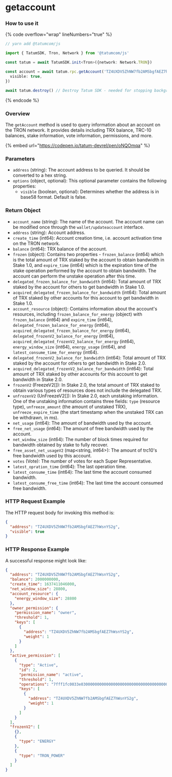 # getaccount

### How to use it

{% code overflow="wrap" lineNumbers="true" %}
```typescript
// yarn add @tatumcom/js

import { TatumSDK, Tron, Network } from '@tatumcom/js'

const tatum = await TatumSDK.init<Tron>({network: Network.TRON})

const account = await tatum.rpc.getAccount('TZ4UXDV5ZhNW7fb2AMSbgfAEZ7hWsnYS2g', {
  visible: true,
})

await tatum.destroy() // Destroy Tatum SDK - needed for stopping background jobs
```
{% endcode %}

### Overview

The `getAccount` method is used to query information about an account on the TRON network. It provides details including TRX balance, TRC-10 balances, stake information, vote information, permissions, and more.

{% embed url="https://codepen.io/tatum-devrel/pen/oNQOmqa" %}

### Parameters

* `address` (string): The account address to be queried. It should be converted to a hex string.
* `options` (object, optional): This optional parameter contains the following properties:
  * `visible` (boolean, optional): Determines whether the address is in base58 format. Default is false.

### Return Object

* `account_name` (string): The name of the account. The account name can be modified once through the `wallet/updateaccount` interface.
* `address` (string): Account address.
* `create_time` (int64): Account creation time, i.e. account activation time on the TRON network.
* `balance` (int64): TRX balance of the account.
* `frozen` (object): Contains two properties - `frozen_balance` (int64) which is the total amount of TRX staked by the account to obtain bandwidth in Stake 1.0, and `expire_time` (int64) which is the expiration time of the stake operation performed by the account to obtain bandwidth. The account can perform the unstake operation after this time.
* `delegated_frozen_balance_for_bandwidth` (int64): Total amount of TRX staked by the account for others to get bandwidth in Stake 1.0.
* `acquired_delegated_frozen_balance_for_bandwidth` (int64): Total amount of TRX staked by other accounts for this account to get bandwidth in Stake 1.0.
* `account_resource` (object): Contains information about the account's resources, including `frozen_balance_for_energy` (object) with `frozen_balance` (int64) and `expire_time` (int64), `delegated_frozen_balance_for_energy` (int64), `acquired_delegated_frozen_balance_for_energy` (int64), `delegated_frozenV2_balance_for_energy` (int64), `acquired_delegated_frozenV2_balance_for_energy` (int64), `energy_window_size` (int64), `energy_usage` (int64), and `latest_consume_time_for_energy` (int64).
* `delegated_frozenV2_balance_for_bandwidth` (int64): Total amount of TRX staked by the account for others to get bandwidth in Stake 2.0.
* `acquired_delegated_frozenV2_balance_for_bandwidth` (int64): Total amount of TRX staked by other accounts for this account to get bandwidth in Stake 2.0.
* `frozenV2` (FreezeV2\[]): In Stake 2.0, the total amount of TRX staked to obtain various types of resources does not include the delegated TRX.
* `unfrozenV2` (UnFreezeV2\[]): In Stake 2.0, each unstaking information. One of the unstaking information contains three fields: `type` (resource type), `unfreeze_amount` (the amount of unstaked TRX), `unfreeze_expire_time` (the start timestamp when the unstaked TRX can be withdrawn, in ms).
* `net_usage` (int64): The amount of bandwidth used by the account.
* `free_net_usage` (int64): The amount of free bandwidth used by the account.
* `net_window_size` (int64): The number of block times required for bandwidth obtained by stake to fully recover.
* `free_asset_net_usageV2` (map\<string, int64>): The amount of trc10's free bandwidth used by this account.
* `votes` (Vote): The number of votes for each Super Representative.
* `latest_opration_time` (int64): The last operation time.
* `latest_consume_time` (int64): The last time the account consumed bandwidth.
* `latest_consume_free_time` (int64): The last time the account consumed free bandwidth.

### HTTP Request Example

The HTTP request body for invoking this method is:

```json
{
  "address": "TZ4UXDV5ZhNW7fb2AMSbgfAEZ7hWsnYS2g",
  "visible": true
}
```

### HTTP Response Example

A successful response might look like:

```json
{
  "address": "TZ4UXDV5ZhNW7fb2AMSbgfAEZ7hWsnYS2g",
  "balance": 2000000000,
  "create_time": 1637411046000,
  "net_window_size": 28800,
  "account_resource": {
    "energy_window_size": 28800
  },
  "owner_permission": {
    "permission_name": "owner",
    "threshold": 1,
    "keys": [
      {
        "address": "TZ4UXDV5ZhNW7fb2AMSbgfAEZ7hWsnYS2g",
        "weight": 1
      }
    ]
  },
  "active_permission": [
    {
      "type": "Active",
      "id": 2,
      "permission_name": "active",
      "threshold": 1,
      "operations": "7fff1fc0033e0300000000000000000000000000000000000000000000000000",
      "keys": [
        {
          "address": "TZ4UXDV5ZhNW7fb2AMSbgfAEZ7hWsnYS2g",
          "weight": 1
        }
      ]
    }
  ],
  "frozenV2": [
    {},
    {
      "type": "ENERGY"
    },
    {
      "type": "TRON_POWER"
    }
  ]
}
```
